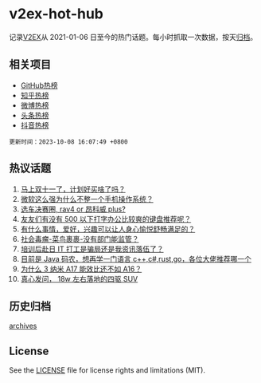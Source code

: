 # v2ex-hot-hub

 记录[V2EX](https://www.v2ex.com/)从 2021-01-06 日至今的热门话题。每小时抓取一次数据，按天[归档](archives)。
 
 ## 相关项目

- [GitHub热榜](https://github.com/lonnyzhang423/github-hot-hub)
- [知乎热榜](https://github.com/lonnyzhang423/zhihu-hot-hub)
- [微博热榜](https://github.com/lonnyzhang423/weibo-hot-hub)
- [头条热榜](https://github.com/lonnyzhang423/toutiao-hot-hub)
- [抖音热榜](https://github.com/lonnyzhang423/douyin-hot-hub)


 `更新时间：2023-10-08 16:07:49 +0800`

## 热议话题

1. [马上双十一了，计划好买啥了吗？](https://www.v2ex.com/t/979778)
1. [微软这么强为什么不整一个手机操作系统？](https://www.v2ex.com/t/979665)
1. [选车决赛圈, rav4 or 昂科威 plus?](https://www.v2ex.com/t/979692)
1. [友友们有没有 500 以下打字办公比较爽的键盘推荐呢？](https://www.v2ex.com/t/979678)
1. [有什么事情，爱好，兴趣可以让人身心愉悦舒畅满足的？](https://www.v2ex.com/t/979612)
1. [社会毒瘤-菜鸟裹裹-没有部门能监管？](https://www.v2ex.com/t/979772)
1. [培训后赴日 IT 打工是骗局还是我资讯落伍了？](https://www.v2ex.com/t/979583)
1. [目前是 Java 码农，想再学一门语言 c++,c#,rust,go，各位大佬推荐哪一个](https://www.v2ex.com/t/979574)
1. [为什么 3 纳米 A17 能效比还不如 A16？](https://www.v2ex.com/t/979720)
1. [真心发问， 18w 左右落地的四驱 SUV](https://www.v2ex.com/t/979699)

## 历史归档

[archives](archives)

## License

See the [LICENSE](LICENSE) file for license rights and limitations (MIT).
